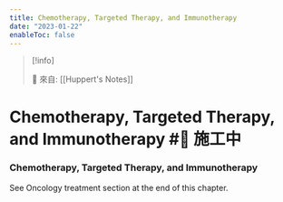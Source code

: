 ```yaml
---
title: Chemotherapy, Targeted Therapy, and Immunotherapy
date: "2023-01-22"
enableToc: false
---
```


> [!info]
>
> 🌱 來自: [[Huppert's Notes]]

# Chemotherapy, Targeted Therapy, and Immunotherapy #🚧 施工中

### Chemotherapy, Targeted Therapy, and Immunotherapy

See Oncology treatment section at the end of this chapter.

